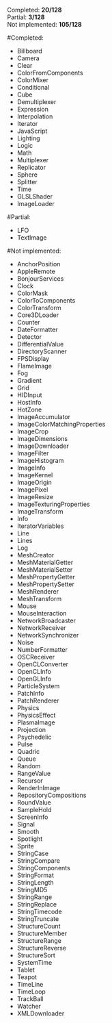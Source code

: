 Completed: **20/128**  
Partial: **3/128**  
Not implemented: **105/128**  

#Completed:

- Billboard
- Camera
- Clear
- ColorFromComponents
- ColorMixer
- Conditional
- Cube
- Demultiplexer
- Expression
- Interpolation
- Iterator
- JavaScript
- Lighting
- Logic
- Math
- Multiplexer
- Replicator
- Sphere
- Splitter
- Time
- GLSLShader
- ImageLoader

#Partial:

- LFO
- TextImage

#Not implemented:

- AnchorPosition
- AppleRemote
- BonjourServices
- Clock
- ColorMask
- ColorToComponents
- ColorTransform
- Core3DLoader
- Counter
- DateFormatter
- Detector
- DifferentialValue
- DirectoryScanner
- FPSDisplay
- FlameImage
- Fog
- Gradient
- Grid
- HIDInput
- HostInfo
- HotZone
- ImageAccumulator
- ImageColorMatchingProperties
- ImageCrop
- ImageDimensions
- ImageDownloader
- ImageFilter
- ImageHistogram
- ImageInfo
- ImageKernel
- ImageOrigin
- ImagePixel
- ImageResize
- ImageTexturingProperties
- ImageTransform
- Info
- IteratorVariables
- Line
- Lines
- Log
- MeshCreator
- MeshMaterialGetter
- MeshMaterialSetter
- MeshPropertyGetter
- MeshPropertySetter
- MeshRenderer
- MeshTransform
- Mouse
- MouseInteraction
- NetworkBroadcaster
- NetworkReceiver
- NetworkSynchronizer
- Noise
- NumberFormatter
- OSCReceiver
- OpenCLConverter
- OpenCLInfo
- OpenGLInfo
- ParticleSystem
- PatchInfo
- PatchRenderer
- Physics
- PhysicsEffect
- PlasmaImage
- Projection
- Psychedelic
- Pulse
- Quadric
- Queue
- Random
- RangeValue
- Recursor
- RenderInImage
- RepositoryCompositions
- RoundValue
- SampleHold
- ScreenInfo
- Signal
- Smooth
- Spotlight
- Sprite
- StringCase
- StringCompare
- StringComponents
- StringFormat
- StringLength
- StringMD5
- StringRange
- StringReplace
- StringTimecode
- StringTruncate
- StructureCount
- StructureMember
- StructureRange
- StructureReverse
- StructureSort
- SystemTime
- Tablet
- Teapot
- TimeLine
- TimeLoop
- TrackBall
- Watcher
- XMLDownloader
